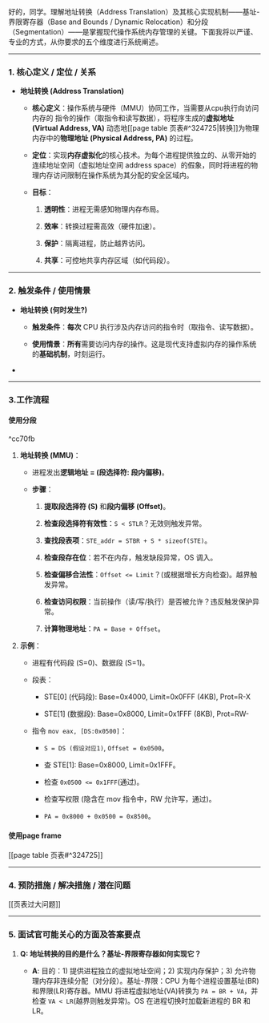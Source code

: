 好的，同学。理解地址转换（Address Translation）及其核心实现机制——基址-界限寄存器（Base and Bounds / Dynamic Relocation）和分段（Segmentation）——是掌握现代操作系统内存管理的关键。下面我将以严谨、专业的方式，从你要求的五个维度进行系统阐述。

---

### 1. 核心定义 / 定位 / 关系

- ​**地址转换 (Address Translation)​**​
    
    - ​**核心定义**​：操作系统与硬件（MMU）协同工作，当需要从cpu执行向访问内存的 指令的操作（取指令和读写数据），将程序生成的**虚拟地址 (Virtual Address, VA)​**​ 动态地[[page  table 页表#^324725|转换]]为物理内存中的**物理地址 (Physical Address, PA)​**​ 的过程。
        
    - ​**定位**​：实现**内存虚拟化**的核心技术。为每个进程提供独立的、从零开始的连续地址空间（虚拟地址空间 address space）的假象，同时将进程的物理内存访问限制在操作系统为其分配的安全区域内。
        
    - ​**目标**​：
        
        1. ​**透明性**​：进程无需感知物理内存布局。
            
        2. ​**效率**​：转换过程需高效（硬件加速）。
            
        3. ​**保护**​：隔离进程，防止越界访问。
            
        4. ​**共享**​：可控地共享内存区域（如代码段）。
            


---

### 2. 触发条件 / 使用情景

- ​**地址转换 (何时发生?)​**​
    
    - ​**触发条件**​：​**每次**​ CPU 执行涉及内存访问的指令时（取指令、读写数据）。
        
    - ​**使用情景**​：​**所有**需要访问内存的操作。这是现代支持虚拟内存的操作系统的**基础机制**，时刻运行。
        
    
- ​
---
### 3.工作流程
#### 使用分段

^cc70fb

1. ​**地址转换 (MMU)​**​：
    
    - 进程发出**逻辑地址 = (段选择符: 段内偏移)​**。
        
    - ​**步骤**​：
        
        1. ​**提取段选择符 (S)​**​ 和**段内偏移 (Offset)​**。
            
        2. ​**检查段选择符有效性**​：`S < STLR`？无效则触发异常。
            
        3. ​**查找段表项**​：`STE_addr = STBR + S * sizeof(STE)`。
            
        4. ​**检查段存在位**​：若不在内存，触发缺段异常，OS 调入。
            
        5. ​**检查偏移合法性**​：`Offset <= Limit`？(或根据增长方向检查)。越界触发异常。
            
        6. ​**检查访问权限**​：当前操作（读/写/执行）是否被允许？违反触发保护异常。
            
        7. ​**计算物理地址**​：`PA = Base + Offset`。
            
        
    
2. ​**示例**​：
    
    - 进程有代码段 (S=0)、数据段 (S=1)。
        
    - 段表：
        
        - STE[0] (代码段): Base=0x4000, Limit=0x0FFF (4KB), Prot=R-X
            
        - STE[1] (数据段): Base=0x8000, Limit=0x1FFF (8KB), Prot=RW-
            
        
    - 指令 `mov eax, [DS:0x0500]`：
        
        - `S = DS (假设对应1)`, `Offset = 0x0500`。
            
        - 查 STE[1]: Base=0x8000, Limit=0x1FFF。
            
        - 检查 `0x0500 <= 0x1FFF`(通过)。
            
        - 检查写权限 (隐含在 mov 指令中，RW 允许写，通过)。
            
        - `PA = 0x8000 + 0x0500 = 0x8500`。
            
        
    
#### 使用page frame
[[page  table 页表#^324725]]

---

### 4. 预防措施 / 解决措施 / 潜在问题
[[页表过大问题]]

---

### 5. 面试官可能关心的方面及答案要点

1. ​**Q: 地址转换的目的是什么？基址-界限寄存器如何实现它？​**​
    
    - ​**A**: 目的：1) 提供进程独立的虚拟地址空间；2) 实现内存保护；3) 允许物理内存非连续分配（对分段）。基址-界限：CPU 为每个进程设置基址(BR)和界限(LR)寄存器。MMU 将进程虚拟地址(VA)转换为 `PA = BR + VA`，并检查 `VA < LR`(越界则触发异常)。OS 在进程切换时加载新进程的 BR 和 LR。
        